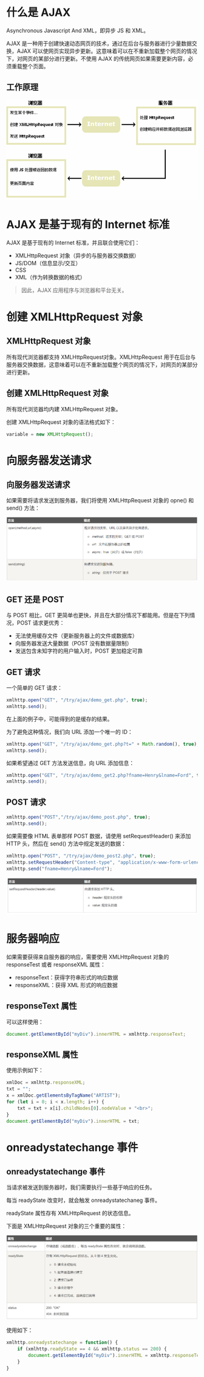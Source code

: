 # 什么是 AJAX

Asynchronous Javascript And XML，即异步 JS 和 XML。

AJAX 是一种用于创建快速动态网页的技术，通过在后台与服务器进行少量数据交换，AJAX 可以使网页实现异步更新。这意味着可以在不重新加载整个网页的情况下，对网页的某部分进行更新。不使用 AJAX 的传统网页如果需要更新内容，必须重载整个页面。

## 工作原理

![img-1](./img/1.png)

# AJAX 是基于现有的 Internet 标准

AJAX 是基于现有的 Internet 标准，并且联合使用它们：

+ XMLHttpRequest 对象（异步的与服务器交换数据）
+ JS/DOM（信息显示/交互）
+ CSS
+ XML（作为转换数据的格式）

> 因此，AJAX 应用程序与浏览器和平台无关。

# 创建 XMLHttpRequest 对象

## XMLHttpRequest 对象

所有现代浏览器都支持 XMLHttpRequest对象。XMLHttpRequest 用于在后台与服务器交换数据，这意味着可以在不重新加载整个网页的情况下，对网页的某部分进行更新。

## 创建 XMLHttpRequest 对象

所有现代浏览器均内建 XMLHttpRequest 对象。

创建 XMLHttpRequest 对象的语法格式如下：

```js
variable = new XMLHttpRequest();
```

# 向服务器发送请求

## 向服务器发送请求

如果需要将请求发送到服务器，我们将使用 XMLHttpRequest 对象的 opne() 和 send() 方法：

![img-2](./img/2.png)

## GET 还是 POST

与 POST 相比，GET 更简单也更快，并且在大部分情况下都能用。但是在下列情况，POST 请求更优秀：

+ 无法使用缓存文件（更新服务器上的文件或数据库）
+ 向服务器发送大量数据（POST 没有数据量限制）
+ 发送包含未知字符的用户输入时，POST 更加稳定可靠

## GET 请求

一个简单的 GET 请求：

```js
xmlhttp.open("GET", "/try/ajax/demo_get.php", true);
xmlhttp.send();
```


在上面的例子中，可能得到的是缓存的结果。

为了避免这种情况，我们向 URL 添加一个唯一的 ID：

```js
xmlhttp.open("GET", "/try/ajax/demo_get.php?t=" + Math.random(), true);
xmlhttp.send();
```

如果希望通过 GET 方法发送信息，向 URL 添加信息：

```js
xmlhttp.open("GET", "/try/ajax/demo_get2.php?fname=Henry&lname=Ford", true);
xmlhttp.send();
```

## POST 请求

```js
xmlhttp.open("POST","/try/ajax/demo_post.php", true);
xmlhttp.send();
```

如果需要像 HTML 表单那样 POST 数据，请使用 setRequestHeader() 来添加 HTTP 头，然后在 send() 方法中规定发送的数据：

```js
xmlhttp.open("POST", "/try/ajax/demo_post2.php", true);
xmlhttp.setRequestHeader("Content-type", "application/x-www-form-urlencoded");
xmlhttp.send("fname=Henry&lname=Ford");
```

![img-3](./img/3.png)

# 服务器响应

如果需要获得来自服务器的响应，需要使用 XMLHttpRequest 对象的 responseTest 或者 responseXML 属性：

+ responseText：获得字符串形式的响应数据
+ responseXML：获得 XML 形式的响应数据

## responseText 属性

可以这样使用：

```js
document.getElementById("myDiv").innerHTML = xmlhttp.responseText;
```

## responseXML 属性

使用示例如下：

```js
xmlDoc = xmlhttp.responseXML;
txt = "";
x = xmlDoc.getElementsByTagName("ARTIST");
for (let i = 0; i < x.length; i++) {
    txt = txt + x[i].childNodes[0].nodeValue + "<br>";
}
document.getElementById("myDiv").innerHTML = txt;
```



# onreadystatechange 事件

## onreadystatechange 事件

当请求被发送到服务器时，我们需要执行一些基于响应的任务。

每当 readyState 改变时，就会触发 onreadystatechaneg 事件。

readyState 属性存有 XMLHttpRequest 的状态信息。

下面是 XMLHttpRequest 对象的三个重要的属性：

![img-4](./img/4.png)

使用如下：

```js
xmlhttp.onreadystatechange = function() {
    if (xmlhttp.readyState == 4 && xmlhttp.status == 200) {
        document.getElementById("myDiv").innerHTML = xmlhttp.responseText;
    }
}
```

